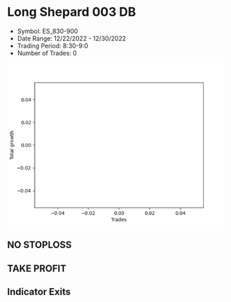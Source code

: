 # Long Shepard 003 DB 
- Symbol: ES_830-900
- Date Range: 12/22/2022 - 12/30/2022
- Trading Period: 8:30-9:0
- Number of Trades: 0

![Plot](LongShepard003DBES_830-900.png)
## NO STOPLOSS














## TAKE PROFIT











## Indicator Exits

